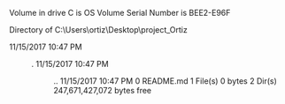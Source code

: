  Volume in drive C is OS
 Volume Serial Number is BEE2-E96F

 Directory of C:\Users\ortiz\Desktop\project_Ortiz

11/15/2017  10:47 PM    <DIR>          .
11/15/2017  10:47 PM    <DIR>          ..
11/15/2017  10:47 PM                 0 README.md
               1 File(s)              0 bytes
               2 Dir(s)  247,671,427,072 bytes free
